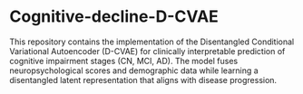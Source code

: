 # Cognitive-decline-D-CVAE
This repository contains the implementation of the Disentangled Conditional Variational Autoencoder (D-CVAE) for clinically interpretable prediction of cognitive impairment stages (CN, MCI, AD). The model fuses neuropsychological scores and demographic data while learning a disentangled latent representation that aligns with disease progression.
